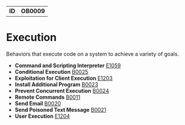 |||
|---|---|
|**ID**|**OB0009**|

# Execution #
Behaviors that execute code on a system to achieve a variety of goals.

* **Command and Scripting Interpreter** [E1059](../execution/command-line.md)
* **Conditional Execution** [B0025](../execution/conditional-execute.md)
* **Exploitation for Client Execution** [E1203](../execution/exploit-software.md)
* **Install Additional Program** [B0023](../execution/install-prog.md)
* **Prevent Concurrent Execution** [B0024](../execution/prevent-concurrent-exe.md)
* **Remote Commands** [B0011](../execution/remote-commands.md)
* **Send Email** [B0020](../execution/send-email.md)
* **Send Poisoned Text Message** [B0021](../execution/send-poison-text-msg.md)
* **User Execution** [E1204](../execution/user-interaction.md)
